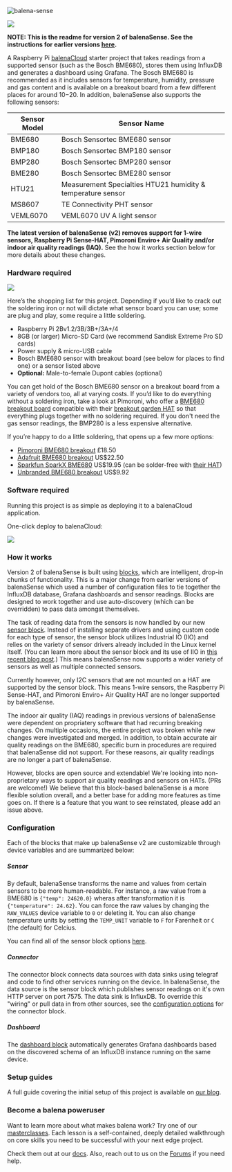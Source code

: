 ![balena-sense](https://raw.githubusercontent.com/balena-io-projects/balena-sense/master/images/logo.png)

![](https://balena.io/blog/content/images/2019/03/balenaSense_blog.jpg)

**NOTE: This is the readme for version 2 of balenaSense. See the instructions for earlier versions [here](https://github.com/balenalabs/balena-sense/tree/v1.9.9).**

A Raspberry Pi [balenaCloud](https://www.balena.io/cloud/) starter project that takes readings from a supported sensor (such as the Bosch BME680), stores them using InfluxDB and generates a dashboard using Grafana. The Bosch BME680 is recommended as it includes sensors for temperature, humidity, pressure and gas content and is available on a breakout board from a few different places for around $10-$20. In addition, balenaSense also supports the following sensors:

| Sensor Model | Sensor Name | 
| ------------ | ----------- |
| BME680 | Bosch Sensortec BME680 sensor |
| BMP180 | Bosch Sensortec BMP180 sensor |
| BMP280 | Bosch Sensortec BMP280 sensor |
| BME280 | Bosch Sensortec BME280 sensor |
| HTU21 | Measurement Specialties HTU21 humidity & temperature sensor |
| MS8607 | TE Connectivity PHT sensor | 
| VEML6070 | VEML6070 UV A light sensor |

**The latest version of balenaSense (v2) removes support for 1-wire sensors, Raspberry Pi Sense-HAT, Pimoroni Enviro+ Air Quality and/or indoor air quality readings (IAQ).** See the how it works section below for more details about these changes.

### Hardware required

![](https://balena.io/blog/content/images/2019/03/hardware-required.jpg)

Here’s the shopping list for this project. Depending if you’d like to crack out the soldering iron or not will dictate what sensor board you can use; some are plug and play, some require a little soldering.

* Raspberry Pi 2Bv1.2/3B/3B+/3A+/4
* 8GB (or larger) Micro-SD Card (we recommend Sandisk Extreme Pro SD cards)
* Power supply & micro-USB cable
* Bosch BME680 sensor with breakout board (see below for places to find one) or a sensor listed above
* **Optional:** Male-to-female Dupont cables (optional)

You can get hold of the Bosch BME680 sensor on a breakout board from a variety of vendors too, all at varying costs. If you’d like to do everything without a soldering iron, take a look at Pimoroni, who offer a [BME680 breakout board](https://shop.pimoroni.com/products/bme680-breakout) compatible with their [breakout garden HAT](https://shop.pimoroni.com/products/breakout-garden-hat) so that everything plugs together with no soldering required. If you don't need the gas sensor readings, the BMP280 is a less expensive alternative.

If you’re happy to do a little soldering, that opens up a few more options:

* [Pimoroni BME680 breakout](https://shop.pimoroni.com/products/bme680-breakout) £18.50
* [Adafruit BME680 breakout](https://www.adafruit.com/product/3660) US$22.50
* [Sparkfun SparkX BME680](https://www.sparkfun.com/products/14570) US$19.95 (can be solder-free with [their HAT](https://www.sparkfun.com/products/14459))
* [Unbranded BME680 breakout](https://www.aliexpress.com/item/BME680-Digital-Temperature-Humidity-Pressure-Sensor-CJMCU-680-High-Altitude-Sensor-Module-Development-Board/32961416338.html) US$9.92


### Software required

Running this project is as simple as deploying it to a balenaCloud application.

One-click deploy to balenaCloud:

[![](https://balena.io/deploy.svg)](https://dashboard.balena-cloud.com/deploy)

### How it works
Version 2 of balenaSense is built using [blocks](https://www.balena.io/blog/introducing-balenablocks-jumpstart-your-iot-app-development/), which are intelligent, drop-in chunks of functionality. This is a major change from earlier versions of balenaSense which used a number of configuration files to tie together the InfluxDB database, Grafana dashboards and sensor readings. Blocks are designed to work together and use auto-discovery (which can be overridden) to pass data amongst themselves.

The task of reading data from the sensors is now handled by our new [sensor block](https://github.com/balenablocks/sensor). Instead of installing separate drivers and using custom code for each type of sensor, the sensor block utilizes Industrial IO (IIO) and relies on the variety of sensor drivers already included in the Linux kernel itself. (You can learn more about the sensor block and its use of IIO in [this recent blog post](https://www.balena.io/blog/balenablocks-in-depth-sensor-and-pulse/).) This means balenaSense now supports a wider variety of sensors as well as multiple connected sensors. 

Currently however, only I2C sensors that are not mounted on a HAT are supported by the sensor block. This means 1-wire sensors, the Raspberry Pi Sense-HAT, and Pimoroni Enviro+ Air Quality HAT are no longer supported by balenaSense. 

The indoor air quality (IAQ) readings in previous versions of balenaSense were dependent on propriatery software that had recurring breaking changes. On multiple occasions, the entire project was broken while new changes were investigated and merged. In addition, to obtain accurate air quality readings on the BME680, specific burn in procedures are required that balenaSense did not support. For these reasons, air quality readings are no longer a part of balenaSense. 

However, blocks are open source and extendable! We're looking into non-proprietary ways to support air quality readings and sensors on HATs. (PRs are welcome!) We believe that this block-based balenaSense is a more flexible solution overall, and a better base for adding more features as time goes on. If there is a feature that you want to see reinstated, please add an issue above.

### Configuration

Each of the blocks that make up balenaSense v2 are customizable through device variables and are summarized below:

##### Sensor

By default, balenaSense transforms the name and values from certain sensors to be more human-readable. For instance, a raw value from a BME680 is `{"temp": 24620.0}` wheras after transformation it is `{"temperature": 24.62}`. You can force the raw values by changing the `RAW_VALUES` device variable to `0` or deleting it. You can also change temperature units by setting the `TEMP_UNIT` variable to `F` for Farenheit or `C` (the default) for Celcius.

You can find all of the sensor block options [here](https://github.com/balenablocks/sensor).

##### Connector
The connector block connects data sources with data sinks using telegraf and code to find other services running on the device. In balenaSense, the data source is the sensor block which publishes sensor readings on it's own HTTP server on port 7575. The data sink is InfluxDB. To override this "wiring" or pull data in from other sources, see the [configuration options](https://github.com/balenablocks/connector#data-sources) for the connector block.

##### Dashboard

The [dashboard block](https://github.com/balenablocks/dashboard) automatically generates Grafana dashboards based on the discovered schema of an InfluxDB instance running on the same device.

### Setup guides
A full guide covering the initial setup of this project is available on [our blog](https://www.balena.io/blog/p/34fa01e1-7c1d-4fba-bb2a-b57c19d13985/).

### Become a balena poweruser

Want to learn more about what makes balena work? Try one of our [masterclasses](https://www.balena.io/docs/learn/more/masterclasses/overview/). Each lesson is a self-contained, deeply detailed walkthrough on core skills you need to be successful with your next edge project.

Check them out at our [docs](https://www.balena.io/docs/learn/more/masterclasses/overview/). Also, reach out to us on the [Forums](https://forums.balena.io/) if you need help.
